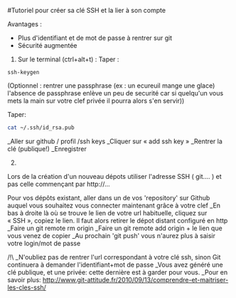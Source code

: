 #﻿Tutoriel pour créer sa clé SSH et la lier à son compte

Avantages : 
- Plus d'identifiant et de mot de passe à rentrer sur git
- Sécurité augmentée

1) Sur le terminal (ctrl+alt+t) :
Taper :
```
ssh-keygen
```
(Optionnel : rentrer une passphrase (ex : un ecureuil mange une glace) l'absence de passphrase enlève un peu de securité car si quelqu'un vous mets la main sur votre clef privée il pourra alors s'en servir))

Taper:
``` bash
cat ~/.ssh/id_rsa.pub
```

_Aller sur github / profil /ssh keys
_Cliquer sur « add ssh key »
_Rentrer la clé (publique!)
_Enregistrer

2)
Lors de la création d'un nouveau dépots utiliser l'adresse SSH ( git.... ) et pas celle commençant par http://...

Pour vos dépôts existant, aller dans un de vos 'repository' sur Github auquel vous souhaitez vous connecter maintenant grâce à votre clef
_En bas à droite là où se trouve le lien de votre url habituelle, cliquez sur « SSH », copiez le lien.
Il faut alors retirer le dépot distant configuré en http
_Faire un git remote rm origin 
_Faire un git remote add origin + le lien que vous venez de copier
_Au prochain 'git push' vous n'aurez plus à saisir votre login/mot de passe

/!\ 
_N'oubliez pas de rentrer l'url correspondant à votre clé ssh, sinon Git continuera à demander l'identifiant+mot de passe
_Vous avez généré une clé publique, et une privée: cette dernière est à garder pour vous.
_Pour en savoir plus: http://www.git-attitude.fr/2010/09/13/comprendre-et-maitriser-les-cles-ssh/
